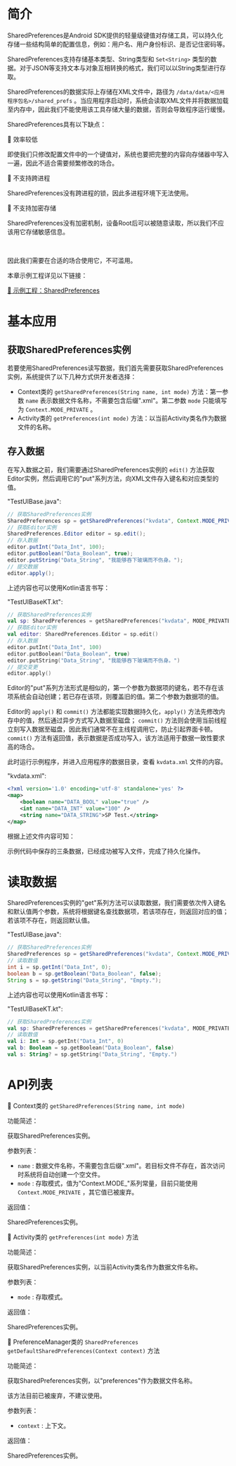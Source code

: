 # 简介
SharedPreferences是Android SDK提供的轻量级键值对存储工具，可以持久化存储一些结构简单的配置信息，例如：用户名、用户身份标识、是否记住密码等。

SharedPreferences支持存储基本类型、String类型和 `Set<String>` 类型的数据。对于JSON等支持文本与对象互相转换的格式，我们可以以String类型进行存取。

SharedPreferences的数据实际上存储在XML文件中，路径为 `/data/data/<应用程序包名>/shared_prefs` 。当应用程序启动时，系统会读取XML文件并将数据加载至内存中，因此我们不能使用该工具存储大量的数据，否则会导致程序运行缓慢。

SharedPreferences具有以下缺点：

🔷 效率较低

即使我们只修改配置文件中的一个键值对，系统也要把完整的内容向存储器中写入一遍，因此不适合需要频繁修改的场合。

🔷 不支持跨进程

SharedPreferences没有跨进程的锁，因此多进程环境下无法使用。

🔷 不支持加密存储

SharedPreferences没有加密机制，设备Root后可以被随意读取，所以我们不应该用它存储敏感信息。

<br />

因此我们需要在合适的场合使用它，不可滥用。

本章示例工程详见以下链接：

[🔗 示例工程：SharedPreferences](https://github.com/BI4VMR/Study-Android/tree/master/M05_Storage/C02_KV/S01_SharedPreferences)

# 基本应用
## 获取SharedPreferences实例
若要使用SharedPreferences读写数据，我们首先需要获取SharedPreferences实例，系统提供了以下几种方式供开发者选择：

- Context类的 `getSharedPreferences(String name, int mode)` 方法：第一参数 `name` 表示数据文件名称，不需要包含后缀".xml"。第二参数 `mode` 只能填写为 `Context.MODE_PRIVATE` 。
- Activity类的 `getPreferences(int mode)` 方法：以当前Activity类名作为数据文件的名称。

## 存入数据
在写入数据之前，我们需要通过SharedPreferences实例的 `edit()` 方法获取Editor实例，然后调用它的"put"系列方法，向XML文件存入键名和对应类型的值。

"TestUIBase.java":

```java
// 获取SharedPreferences实例
SharedPreferences sp = getSharedPreferences("kvdata", Context.MODE_PRIVATE);
// 获取Editor实例
SharedPreferences.Editor editor = sp.edit();
// 存入数据
editor.putInt("Data_Int", 100);
editor.putBoolean("Data_Boolean", true);
editor.putString("Data_String", "我能够吞下玻璃而不伤身。");
// 提交数据
editor.apply();
```

上述内容也可以使用Kotlin语言书写：

"TestUIBaseKT.kt":

```kotlin
// 获取SharedPreferences实例
val sp: SharedPreferences = getSharedPreferences("kvdata", MODE_PRIVATE)
// 获取Editor实例
val editor: SharedPreferences.Editor = sp.edit()
// 存入数据
editor.putInt("Data_Int", 100)
editor.putBoolean("Data_Boolean", true)
editor.putString("Data_String", "我能够吞下玻璃而不伤身。")
// 提交变更
editor.apply()
```

Editor的"put"系列方法形式是相似的，第一个参数为数据项的键名，若不存在该项系统会自动创建；若已存在该项，则覆盖旧的值。第二个参数为数据项的值。

Editor的 `apply()` 和 `commit()` 方法都能实现数据持久化，`apply()` 方法先修改内存中的值，然后通过异步方式写入数据至磁盘； `commit()` 方法则会使用当前线程立刻写入数据至磁盘，因此我们通常不在主线程调用它，防止引起界面卡顿。 `commit()` 方法有返回值，表示数据是否成功写入，该方法适用于数据一致性要求高的场合。

此时运行示例程序，并进入应用程序的数据目录，查看 `kvdata.xml` 文件的内容。

"kvdata.xml":

```xml
<?xml version='1.0' encoding='utf-8' standalone='yes' ?>
<map>
    <boolean name="DATA_BOOL" value="true" />
    <int name="DATA_INT" value="100" />
    <string name="DATA_STRING">SP Test.</string>
</map>
```

根据上述文件内容可知：

示例代码中保存的三条数据，已经成功被写入文件，完成了持久化操作。

# 读取数据
SharedPreferences实例的"get"系列方法可以读取数据，我们需要依次传入键名和默认值两个参数，系统将根据键名查找数据项，若该项存在，则返回对应的值；若该项不存在，则返回默认值。

"TestUIBase.java":

```java
// 获取SharedPreferences实例
SharedPreferences sp = getSharedPreferences("kvdata", Context.MODE_PRIVATE);
// 读取数值
int i = sp.getInt("Data_Int", 0);
boolean b = sp.getBoolean("Data_Boolean", false);
String s = sp.getString("Data_String", "Empty.");
```

上述内容也可以使用Kotlin语言书写：

"TestUIBaseKT.kt":

```kotlin
// 获取SharedPreferences实例
val sp: SharedPreferences = getSharedPreferences("kvdata", MODE_PRIVATE)
// 读取数值
val i: Int = sp.getInt("Data_Int", 0)
val b: Boolean = sp.getBoolean("Data_Boolean", false)
val s: String? = sp.getString("Data_String", "Empty.")
```


# API列表


🔶 Context类的 `getSharedPreferences(String name, int mode)`

功能简述：

获取SharedPreferences实例。

参数列表：

- `name` : 数据文件名称，不需要包含后缀".xml"。若目标文件不存在，首次访问时系统将自动创建一个空文件。
- `mode` : 存取模式，值为"Context.MODE_"系列常量，目前只能使用 `Context.MODE_PRIVATE` ，其它值已被废弃。

返回值：

SharedPreferences实例。

🔶 Activity类的 `getPreferences(int mode)` 方法

功能简述：

获取SharedPreferences实例，以当前Activity类名作为数据文件名称。

参数列表：

- `mode` : 存取模式。

返回值：

SharedPreferences实例。

🔶 PreferenceManager类的 `SharedPreferences getDefaultSharedPreferences(Context context)` 方法

功能简述：

获取SharedPreferences实例，以"preferences"作为数据文件名称。

该方法目前已被废弃，不建议使用。

参数列表：

- `context` : 上下文。

返回值：

SharedPreferences实例。

<br />
